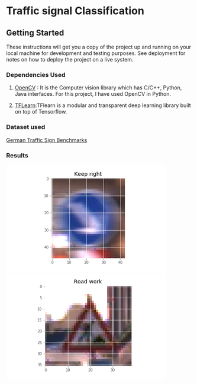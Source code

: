 # Traffic signal Classification 


## Getting Started

These instructions will get you a copy of the project up and running on your local machine for development and testing purposes. See deployment for notes on how to deploy the project on a live system.



### Dependencies Used

1. [OpenCV](https://opencv.org) : It is the Computer vision library which has C/C++, Python, Java interfaces. For this project, I have used OpenCV in Python.

2. [TFLearn](http://tflearn.org/):TFlearn is a modular and transparent deep learning library built on top of Tensorflow. 


### Dataset used

[German Traffic Sign Benchmarks](http://benchmark.ini.rub.de/?section=gtsrb&subsection=dataset)

### Results
![0](https://github.com/geekysethi/traffic_signal/blob/master/results/0.png)
![0](https://github.com/geekysethi/traffic_signal/blob/master/results/18.png)
